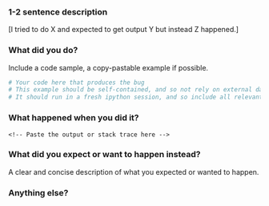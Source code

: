 ### 1-2 sentence description

[I tried to do X and expected to get output Y but instead Z happened.]

### What did you do?

Include a code sample, a copy-pastable example if possible.

```python
# Your code here that produces the bug
# This example should be self-contained, and so not rely on external data.
# It should run in a fresh ipython session, and so include all relevant imports.
```

### What happened when you did it?

```
<!-- Paste the output or stack trace here -->
```

### What did you expect or want to happen instead?

A clear and concise description of what you expected or wanted to happen.

### Anything else?